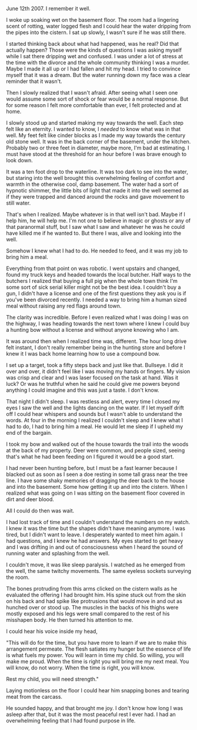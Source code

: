 June 12th 2007. I remember it well.

I woke up soaking wet on the basement floor. The room had a lingering scent of rotting, water logged flesh and I could hear the water dripping from the pipes into the cistern. I sat up slowly, I wasn't sure if he was still there.

I started thinking back about what had happened, was he real? Did that actually happen? Those were the kinds of questions I was asking myself while I sat there dripping wet and confused. I was under a lot of stress at the time with the divorce and the whole community thinking I was a murder. Maybe I made it all up or I had fallen and hit my head. I tried to convince myself that it was a dream. But the water running down my face was a clear reminder that it wasn't. 

Then I slowly realized that I wasn't afraid. After seeing what I seen one would assume some sort of shock or fear would be a normal response. But for some reason I felt more comfortable than ever, I felt protected and at home.

I slowly stood up and started making my way towards the well. Each step felt like an eternity. I wanted to know, I *needed* to know what was in that well. My feet felt like cinder blocks as I made my way towards the century old stone well. It was in the back corner of the basement, under the kitchen. Probably two or three feet in diameter, maybe more, I'm bad at estimating. I must have stood at the threshold for an hour before I was brave enough to look down.

It was a ten foot drop to the waterline. It was too dark to see into the water, but staring into the well brought this overwhelming feeling of comfort and warmth in the otherwise cool, damp basement. The water had a sort of hypnotic shimmer, the little bits of light that made it into the well seemed as if they were trapped and danced around the rocks and gave movement to still water.

That's when I realized. Maybe whatever is in that well isn't bad. Maybe if I help him, he will help me. I'm not one to believe in magic or ghosts or any of that paranormal stuff, but I saw what I saw and whatever he was he could have killed me if he wanted to. But there I was, alive and looking into the well.

Somehow I knew what I had to do. He needed to feed, and it was my job to bring him a meal.

Everything from that point on was robotic. I went upstairs and changed, found my truck keys and headed towards the local butcher. Half ways to the butchers I realized that buying a full pig when the whole town think I'm some sort of sick serial killer might not be the best idea. I couldn't buy a gun, I didn't have a license and one of the first questions they ask you is if you've been divorced recently. I needed a way to bring him a human sized meal without raising any red flags around town.

The clarity was incredible. Before I even realized what I was doing I was on the highway, I was heading towards the next town where I knew I could buy a hunting bow without a license and without anyone knowing who I am.

It was around then when I realized time was, different. The hour long drive felt instant, I don't really remember being in the hunting store and before I knew it I was back home learning how to use a compound bow.

I set up a target, took a fifty steps back and just like that. Bullseye. I did it over and over, it didn't feel like I was moving my hands or fingers. My vision was crisp and clear and I was laser focused on the task at hand. Was it luck? Or was he truthful when he said he could give me powers beyond anything I could imagine and this was just a taste. I don't know.

That night I didn't sleep. I was restless and alert, every time I closed my eyes I saw the well and the lights dancing on the water. If I let myself drift off I could hear whispers and sounds but I wasn't able to understand the words. At four in the morning I realized I couldn't sleep and I knew what I had to do, I had to bring him a meal. He would let me sleep if I upheld my end of the bargain.

I took my bow and walked out of the house towards the trail into the woods at the back of my property. Deer were common, and people sized, seeing that's what he had been feeding on I figured it would be a good start.

I had never been hunting before, but I must be a fast learner because I blacked out as soon as I seen a doe resting in some tall grass near the tree line. I have some shaky memories of dragging the deer back to the house and into the basement. Some how getting it up and into the cistern. When I realized what was going on I was sitting on the basement floor covered in dirt and deer blood.

All I could do then was wait.

I had lost track of time and I couldn't understand the numbers on my watch. I knew it was the time but the shapes didn't have meaning anymore. I was tired, but I didn't want to leave. I desperately wanted to meet him again. I had questions, and I knew he had answers. My eyes started to get heavy and I was drifting in and out of consciousness when I heard the sound of running water and splashing from the well.

I couldn't move, it was like sleep paralysis. I watched as he emerged from the well, the same twitchy movements. The same eyeless sockets surveying the room.

The bones protruding from this arms clicked on the cistern walls as he evaluated the offering I had brought him. His spine stuck out from the skin on his back and had spike like protrusions that would move in and out as hunched over or stood up. The muscles in the backs of his thighs were mostly exposed and his legs were small compared to the rest of his misshapen body.  He then turned his attention to me.

I could hear his voice inside my head,

"This will do for the time, but you have more to learn if we are to make this arrangement permeate. The flesh satiates my hunger but the essence of life is what fuels my power. You will learn in time my child. So willing, you will make me proud. When the time is right you will bring me my next meal. You will know, do not worry. When the time is right, you will know. 

Rest my child, you will need strength."

Laying motionless on the floor I could hear him snapping bones and tearing meat from the carcass. 

He sounded happy, and that brought me joy. I don't know how long I was asleep after that, but it was the most peaceful rest I ever had. I had an overwhelming feeling that I had found purpose in life.